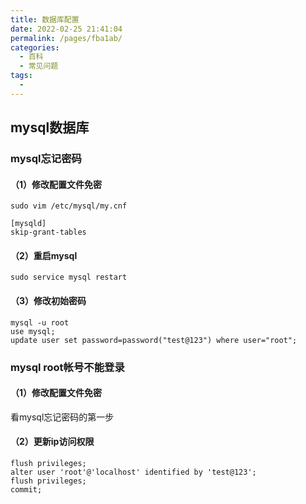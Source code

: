 ```yaml
---
title: 数据库配置
date: 2022-02-25 21:41:04
permalink: /pages/fba1ab/
categories:
  - 百科
  - 常见问题
tags:
  - 
---
```

## mysql数据库

### mysql忘记密码

#### （1）修改配置文件免密

```
sudo vim /etc/mysql/my.cnf
```
```
[mysqld]
skip-grant-tables
```
#### （2）重启mysql

```
sudo service mysql restart
```
#### （3）修改初始密码

```
mysql -u root
use mysql;
update user set password=password("test@123") where user="root";
```

### mysql root帐号不能登录

#### （1）修改配置文件免密

看mysql忘记密码的第一步
#### （2）更新ip访问权限

```
flush privileges;
alter user 'root'@'localhost' identified by 'test@123';
flush privileges;
commit;
```
